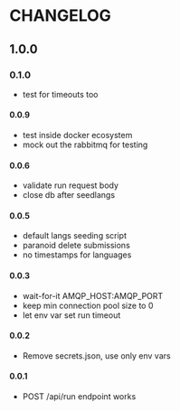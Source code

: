 # CHANGELOG

## 1.0.0

### 0.1.0
 - test for timeouts too

#### 0.0.9
 - test inside docker ecosystem
 - mock out the rabbitmq for testing

#### 0.0.6
 - validate run request body
 - close db after seedlangs

#### 0.0.5
 - default langs seeding script
 - paranoid delete submissions
 - no timestamps for languages

#### 0.0.3
 - wait-for-it AMQP_HOST:AMQP_PORT
 - keep min connection pool size to 0
 - let env var set run timeout

#### 0.0.2
 - Remove secrets.json, use only env vars

#### 0.0.1
 - POST /api/run endpoint works 